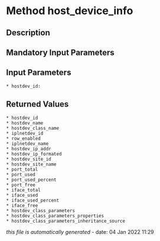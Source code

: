 # Method host_device_info

## Description
	

## Mandatory Input Parameters

## Input Parameters
	* hostdev_id:

## Returned Values
	* hostdev_id
	* hostdev_name
	* hostdev_class_name
	* iplnetdev_id
	* row_enabled
	* iplnetdev_name
	* hostdev_ip_addr
	* hostdev_ip_formated
	* hostdev_site_id
	* hostdev_site_name
	* port_total
	* port_used
	* port_used_percent
	* port_free
	* iface_total
	* iface_used
	* iface_used_percent
	* iface_free
	* hostdev_class_parameters
	* hostdev_class_parameters_properties
	* hostdev_class_parameters_inheritance_source


*this file is automatically generated* - date: 04 Jan 2022 11:29